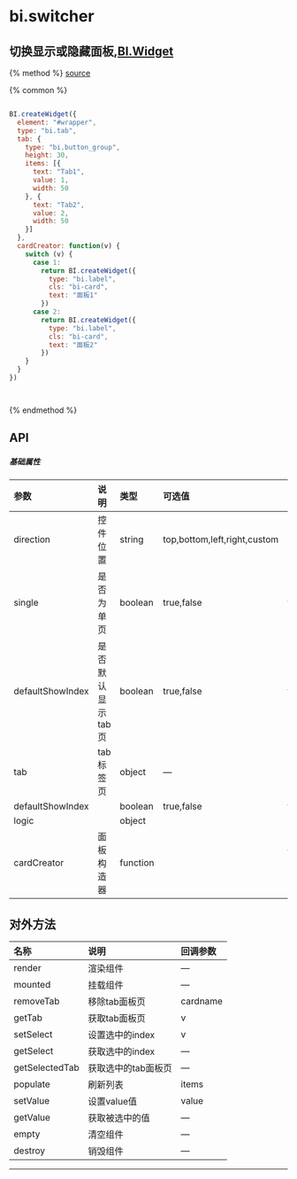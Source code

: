 # bi.switcher

## 切换显示或隐藏面板,[BI.Widget](/core/widget.md)

{% method %}
[source](https://jsfiddle.net/fineui/72gp1n0p/)

{% common %}
```javascript

BI.createWidget({
  element: "#wrapper",
  type: "bi.tab",
  tab: {
    type: "bi.button_group",
    height: 30,
    items: [{
      text: "Tab1",
      value: 1,
      width: 50
    }, {
      text: "Tab2",
      value: 2,
      width: 50
    }]
  },
  cardCreator: function(v) {
    switch (v) {
      case 1:
        return BI.createWidget({
          type: "bi.label",
          cls: "bi-card",
          text: "面板1"
        })
      case 2:
        return BI.createWidget({
          type: "bi.label",
          cls: "bi-card",
          text: "面板2"
        })
    }
  }
})




```

{% endmethod %}

## API
##### 基础属性
| 参数    | 说明           | 类型  | 可选值 | 默认值
| :------ |:-------------  | :-----| :----|:----
| direction | 控件位置 | string | top,bottom,left,right,custom | "bottom"|
| single | 是否为单页 | boolean | true,false | false |
| defaultShowIndex | 是否默认显示tab页 | boolean | true,false | false |
| tab | tab标签页 | object | — | { } |
| defaultShowIndex ||boolean | true,false | false |
| logic | | object | | {dynamic:false} |
| cardCreator | 面板构造器| function | | function (v) {return BI.createWidget();} |

## 对外方法
| 名称     | 说明                           |  回调参数     
| :------ |:-------------                  | :-----   
| render | 渲染组件  | — |
| mounted | 挂载组件 | —|
| removeTab | 移除tab面板页 | cardname |
| getTab | 获取tab面板页 | v |
| setSelect | 设置选中的index | v |
| getSelect | 获取选中的index| —|
| getSelectedTab | 获取选中的tab面板页 | —|
| populate | 刷新列表 | items |
| setValue | 设置value值 | value |
| getValue | 获取被选中的值 |—|
| empty| 清空组件|—|
| destroy| 销毁组件|—|




---


